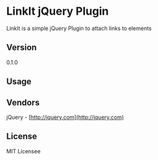 # LinkIt jQuery Plugin #

LinkIt is a simple jQuery Plugin to attach links to elements

## Version ##
0.1.0

## Usage ##
## Vendors ##
jQuery - [http://jquery.com](http://jquery.com)

## License ##
MIT Licensee
 
